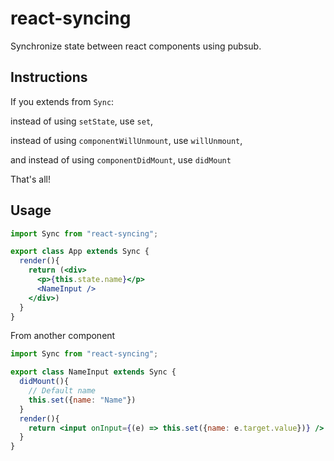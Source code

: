 # react-syncing

Synchronize state between react components using pubsub.


## Instructions

If you extends from `Sync`: 

instead of using `setState`, use `set`,

instead of using `componentWillUnmount`, use `willUnmount`,

and instead of using `componentDidMount`, use `didMount`

That's all!

## Usage

```jsx
import Sync from "react-syncing";

export class App extends Sync {
  render(){
    return (<div>
      <p>{this.state.name}</p>
      <NameInput />
    </div>)
  }
}

```

From another component

```jsx
import Sync from "react-syncing";

export class NameInput extends Sync {
  didMount(){
    // Default name
    this.set({name: "Name"})
  }
  render(){
    return <input onInput={(e) => this.set({name: e.target.value})} />
  }
}
```
